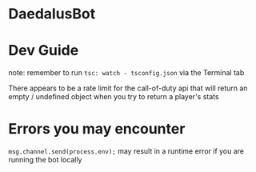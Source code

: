 # DaedalusBot

# Dev Guide

note: remember to run `tsc: watch - tsconfig.json` via the Terminal tab

There appears to be a rate limit for the call-of-duty api that will return an empty / undefined object when you try to return a player's stats

# Errors you may encounter

`msg.channel.send(process.env);` may result in a runtime error if you are running the bot locally
